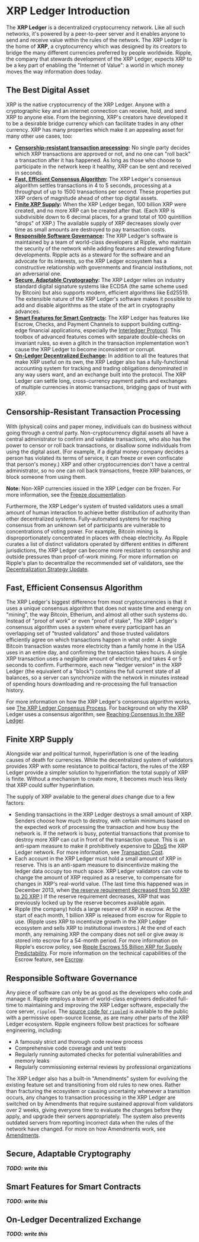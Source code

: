 # XRP Ledger Introduction

The **XRP Ledger** is a decentralized cryptocurrency network. Like all such networks, it's powered by a peer-to-peer server and it enables anyone to send and receive value within the rules of the network. The XRP Ledger is the home of **XRP**, a cryptocurrency which was designed by its creators to bridge the many different currencies preferred by people worldwide. Ripple, the company that stewards development of the XRP Ledger, expects XRP to be a key part of enabling the "Internet of Value": a world in which money moves the way information does today.

## The Best Digital Asset

XRP is the native cryptocurrency of the XRP Ledger. Anyone with a cryptographic key and an internet connection can receive, hold, and send XRP to anyone else. From the beginning, XRP's creators have developed it to be a desirable bridge currency which can facilitate trades in any other currency. XRP has many properties which make it an appealing asset for many other use cases, too:

- **[Censorship-resistant transaction processing][]:** No single party decides which XRP transactions are approved or not, and no one can "roll back" a transaction after it has happened. As long as those who choose to participate in the network keep it healthy, XRP can be sent and received in seconds.
- **[Fast, Efficient Consensus Algorithm][]:** The XRP Ledger's consensus algorithm settles transactions in 4 to 5 seconds, processing at a throughput of up to 1500 transactions per second. These properties put XRP orders of magnitude ahead of other top digital assets.
- **[Finite XRP Supply][]:** When the XRP Ledger began, 100 billion XRP were created, and no more XRP can be created after that. (Each XRP is subdivisible down to 6 decimal places, for a grand total of 100 quintillion "drops" of XRP.) The available supply of XRP decreases slowly over time as small amounts are destroyed to pay transaction costs.
- **[Responsible Software Governance][]:** The XRP Ledger's software is maintained by a team of world-class developers at Ripple, who maintain the security of the network while adding features and stewarding future developments. Ripple acts as a steward for the software and an advocate for its interests, so the XRP Ledger ecosystem has a constructive relationship with governments and financial institutions, not an adversarial one.
- **[Secure, Adaptable Cryptography][]:** The XRP Ledger relies on industry standard digital signature systems like ECDSA (the same scheme used by Bitcoin) but also supports modern, efficient algorithms like Ed25519. The extensible nature of the XRP Ledger's software makes it possible to add and disable algorithms as the state of the art in cryptography advances.
- **[Smart Features for Smart Contracts][]:** The XRP Ledger has features like Escrow, Checks, and Payment Channels to support building cutting-edge financial applications, especially the [Interledger Protocol](https://interledger.org/). This toolbox of advanced features comes with separate double-checks on invariant rules, so even a glitch in the transaction implementation won't cause the XRP Ledger to become inconsistent or corrupt.
- **[On-Ledger Decentralized Exchange][]:** In addition to all the features that make XRP useful on its own, the XRP Ledger also has a fully-functional accounting system for tracking and trading obligations denominated in any way users want, and an exchange built into the protocol. The XRP Ledger can settle long, cross-currency payment paths and exchanges of multiple currencies in atomic transactions, bridging gaps of trust with XRP.

## Censorship-Resistant Transaction Processing
[Censorship-resistant transaction processing]: #censorship-resistant-transaction-processing

With (physical) coins and paper money, individuals can do business without going through a central party. Non-cryptocurrency digital assets all have a central administrator to confirm and validate transactions, who also has the power to censor or roll back transactions, or disallow some individuals from using the digital asset. (For example, if a digital money company decides a person has violated its terms of service, it can freeze or even confiscate that person's money.) XRP and other cryptocurrencies don't have a central administrator, so no one can roll back transactions, freeze XRP balances, or block someone from using them.

**Note:** Non-XRP currencies issued in the XRP Ledger _can_ be frozen. For more information, see the [Freeze documentation](concept-freeze.html).

Furthermore, the XRP Ledger's system of trusted validators uses a small amount of human interaction to achieve better distribution of authority than other decentralized systems. Fully-automated systems for reaching consensus from an unknown set of participants are vulnerable to concentrations of voting power. For example, Bitcoin mining is disproportionately concentrated in places with cheap electricity. As Ripple curates a list of distinct validators operated by different entities in different jurisdictions, the XRP Ledger can become more resistant to censorship and outside pressures than proof-of-work mining. For more information on Ripple's plan to decentralize the recommended set of validators, see the  [Decentralization Strategy Update](https://ripple.com/dev-blog/decentralization-strategy-update/).


## Fast, Efficient Consensus Algorithm
[Fast, Efficient Consensus Algorithm]: #fast-efficient-consensus-algorithm

The XRP Ledger's biggest difference from most cryptocurrencies is that it uses a unique consensus algorithm that does not waste time and energy on "mining", the way Bitcoin, Etherium, and almost all other such systems do. Instead of "proof of work" or even "proof of stake", The XRP Ledger's consensus algorithm uses a system where every participant has an overlapping set of "trusted validators" and those trusted validators efficiently agree on which transactions happen in what order. A single Bitcoin transaction wastes more electricity than a family home in the USA uses in an entire day, and confirming the transaction takes hours. A single XRP transaction uses a negligible amount of electricity, and takes 4 or 5 seconds to confirm. Furthermore, each new "ledger version" in the XRP Ledger (the equivalent of a "block") contains the full current state of all balances, so a server can synchronize with the network in minutes instead of spending hours downloading and re-processing the full transaction history.

For more information on how the XRP Ledger's consensus algorithm works, see [The XRP Ledger Consensus Process](concept-consensus.html). For background on why the XRP Ledger uses a consensus algorithm, see [Reaching Consensus In the XRP Ledger](concept-reaching-consensus.html).


## Finite XRP Supply
[Finite XRP Supply]: #finite-xrp-supply

Alongside war and political turmoil, hyperinflation is one of the leading causes of death for currencies. While the decentralized system of validators provides XRP with some resistance to political factors, the rules of the XRP Ledger provide a simpler solution to hyperinflation: the total supply of XRP is finite. Without a mechanism to create more, it becomes much less likely that XRP could suffer hyperinflation.

The supply of XRP available to the general _does_ change due to a few factors:

- Sending transactions in the XRP Ledger destroys a small amount of XRP. Senders choose how much to destroy, with certain minimums based on the expected work of processing the transaction and how busy the network is. If the network is busy, potential transactions that promise to destroy more XRP can cut in front of the transaction queue. This is an anti-spam measure to make it prohibitively expensive to [DDoS](https://en.wikipedia.org/wiki/Denial-of-service_attack) the XRP Ledger network. For more information, see [Transaction Cost](concept-transaction-cost.html).
- Each account in the XRP Ledger must hold a small amount of XRP in reserve. This is an anti-spam measure to disincentivize making the ledger data occupy too much space. XRP Ledger validators can vote to change the amount of XRP required as a reserve, to compensate for changes in XRP's real-world value. (The last time this happened was in December 2013, when [the reserve requirement decreased from 50 XRP to 20 XRP](https://ripple.com/insights/proposed-change-to-ripple-reserve-requirement-2/).) If the reserve requirement decreases, XRP that was previously locked up by the reserve becomes available again.
- Ripple (the company) holds a large reserve of XRP in escrow. At the start of each month, 1 billion XRP is released from escrow for Ripple to use. (Ripple uses XRP to incentivize growth in the XRP Ledger ecosystem and sells XRP to institutional investors.) At the end of each month, any remaining XRP the company does not sell or give away is stored into escrow for a 54-month period. For more information on Ripple's escrow policy, see [Ripple Escrows 55 Billion XRP for Supply Predictability](https://ripple.com/insights/ripple-to-place-55-billion-xrp-in-escrow-to-ensure-certainty-into-total-xrp-supply/). For more information on the technical capabilities of the Escrow feature, see [Escrow](concept-escrow.html).


## Responsible Software Governance
[Responsible Software Governance]: #responsible-software-governance

Any piece of software can only be as good as the developers who code and manage it. Ripple employs a team of world-class engineers dedicated full-time to maintaining and improving the XRP Ledger software, especially the core server, `rippled`. The [source code for `rippled`](https://github.com/ripple/rippled/) is available to the public with a permissive open-source license, as are many other parts of the XRP Ledger ecosystem. Ripple engineers follow best practices for software engineering, including:

- A famously strict and thorough code review process
- Comprehensive code coverage and unit tests
- Regularly running automated checks for potential vulnerabilities and memory leaks
- Regularly commissioning external reviews by professional organizations

The XRP Ledger also has a built-in "Amendments" system for evolving the existing feature set and transitioning from old rules to new ones. Rather than fracturing the ecosystem or causing uncertainty whenever a transition occurs, any changes to transaction processing in the XRP Ledger are switched on by Amendments that require sustained approval from validators over 2 weeks, giving everyone time to evaluate the changes before they apply, and upgrade their servers appropriately. The system also prevents outdated servers from reporting incorrect data when the rules of the network have changed. For more on how Amendments work, see [Amendments](concept-amendments.html).


## Secure, Adaptable Cryptography
[Secure, Adaptable Cryptography]: #secure-adaptable-cryptography

***TODO: write this***


## Smart Features for Smart Contracts
[Smart Features for Smart Contracts]: #smart-features-for-smart-contracts

***TODO: write this***


## On-Ledger Decentralized Exchange
[On-Ledger Decentralized Exchange]: #on-ledger-decentralized-exchange

***TODO: write this***

